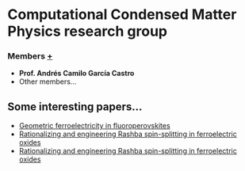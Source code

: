 # Computational Condensed Matter Physics research group
### Members [+](https://github.com/Garcia-Castro-Group/.github/tree/d943d93a384b51d223f0f9d2d9437d1df66bfffb/members)
- **Prof. Andrés Camilo García Castro**
- Other members...

## Some interesting papers...
- [Geometric ferroelectricity in fluoroperovskites](https://scholar.google.com/citations?view_op=view_citation&hl=es&user=vuzcGFsAAAAJ&citation_for_view=vuzcGFsAAAAJ:u5HHmVD_uO8C)
- [Rationalizing and engineering Rashba spin-splitting in ferroelectric oxides](https://scholar.google.com/citations?view_op=view_citation&hl=es&user=vuzcGFsAAAAJ&citation_for_view=vuzcGFsAAAAJ:j3f4tGmQtD8C)
- [Rationalizing and engineering Rashba spin-splitting in ferroelectric oxides](https://scholar.google.com/citations?view_op=view_citation&hl=es&user=vuzcGFsAAAAJ&citation_for_view=vuzcGFsAAAAJ:roLk4NBRz8UC)
